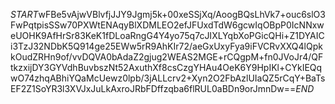 $START$wFBe5vAjwVBlvfjJJY9Jgmj5k+00xeSSjXq/AoogBQsLhVk7+ouc6slO3FwPqtpisSSw70PXWtENAqyBlXDMLEO2efJFUxdTdW6gcwIqOBpP0IcNNxweUOHK9AfHrSr83KeK1fDLoaRngG4Y4yo75q7cJIXLYqbXoPGicQHi+Z1DYAICi3TzJ32NDbK5Q914ge25EWw5rR9AhKIr72/aeGxUxyFya9iFVCRvXXQ4lQpkkOudZRHn9of/vvDQVA0bAdaZ2gjug2WEAS2MGE+rCQgpM+fn0JVoJr4/QFtkzxijDY3GYVdhBuvbszNt52AxuthXf8csCzgYHAu4OeK6Y9HpIKl+CYkIEQqwO74zhqABhiYQaMcUewz0lpb/3jALLcrv2+Xyn2O2FbAzlUIaQZ5rCqY+BaTsEF2Z1SoYR3l3XVJxJuLkAxroJRbFDffzqba6flRUL0aBDn9orJmnDw==$END$